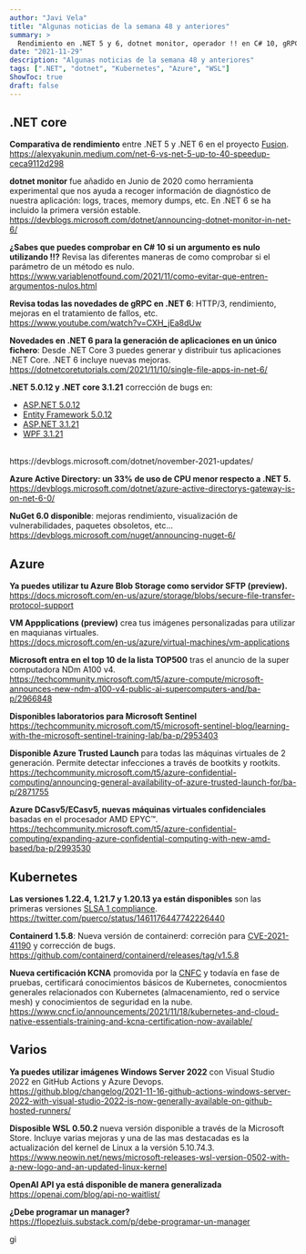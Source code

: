 ```yaml
---
author: "Javi Vela"
title: "Algunas noticias de la semana 48 y anteriores"
summary: >
  Rendimiento en .NET 5 y 6, dotnet monitor, operador !! en C# 10, gRPC en .NET 6, NuGet 6, SFTP en Azure Blog Storage, nuevas máquinas virtuales, labs para Microsoft Sentinel, Azure Trusted Launch, nuevas versiones de Kubernetes y ContainerD, certificación KCNA, OpenAI, WSL 0.5.2, etc.
date: "2021-11-29"
description: "Algunas noticias de la semana 48 y anteriores"
tags: [".NET", "dotnet", "Kubernetes", "Azure", "WSL"] 
ShowToc: true
draft: false
---
```

## .NET core
**Comparativa de rendimiento** entre .NET 5 y .NET 6 en el proyecto [Fusion](https://github.com/servicetitan/Stl.Fusion).
<br/>
https://alexyakunin.medium.com/net-6-vs-net-5-up-to-40-speedup-ceca9112d298
<!-- #dotnet #microsoft #performance -->

**dotnet monitor** fue añadido en Junio de 2020 como herramienta experimental que nos ayuda a recoger información de diagnóstico de nuestra aplicación: logs, traces, memory dumps, etc. En .NET 6 se ha incluido la primera versión estable.
<br/>
https://devblogs.microsoft.com/dotnet/announcing-dotnet-monitor-in-net-6/
<!-- #dotnet #microsoft #monitor -->

**¿Sabes que puedes comprobar en C# 10 si un argumento es nulo utilizando !!?** Revisa las diferentes maneras de como comprobar si el parámetro de un método es nulo. 
https://www.variablenotfound.com/2021/11/como-evitar-que-entren-argumentos-nulos.html
<!-- #dotnet #microsoft #csharp #arguments -->

**Revisa todas las novedades de gRPC en .NET 6**: HTTP/3, rendimiento, mejoras en el tratamiento de fallos, etc.
<br/>
https://www.youtube.com/watch?v=CXH_jEa8dUw
<!-- #dotnet #microsoft #gRPC -->

**Novedades en .NET 6 para la generación de aplicaciones en un único fichero**: Desde .NET Core 3 puedes generar y distribuir tus aplicaciones .NET Core. .NET 6 incluye nuevas mejoras.
<br/>
https://dotnetcoretutorials.com/2021/11/10/single-file-apps-in-net-6/
<!-- #dotnet #microsoft #build #deploy -->


**.NET 5.0.12 y .NET core 3.1.21** corrección de bugs en:
- [ASP.NET 5.0.12](https://github.com/dotnet/aspnetcore/issues?q=milestone%3A5.0.12++is%3Aclosed+label%3Aservicing-approved+)
- [Entity Framework 5.0.12](https://github.com/dotnet/efcore/issues?q=milestone%3A5.0.12++is%3Aclosed+label%3Aservicing-approved+)
- [ASP.NET 3.1.21](https://github.com/dotnet/aspnetcore/issues?q=milestone%3A3.1.21++is%3Aclosed+label%3Aservicing-approved+)
- [WPF 3.1.21](https://github.com/dotnet/wpf/issues?q=milestone%3A3.1.21++is%3Aclosed+label%3Aservicing-approved+)
<br/>
https://devblogs.microsoft.com/dotnet/november-2021-updates/
<!-- #dotnet #microsoft #updates -->


**Azure Active Directory: un 33% de uso de CPU menor respecto a .NET 5.**
<br/>
https://devblogs.microsoft.com/dotnet/azure-active-directorys-gateway-is-on-net-6-0/
<!-- #dotnet #azure #microsoft #ad #ActiveDirectory -->

**NuGet 6.0 disponible**: mejoras rendimiento, visualización de vulnerabilidades, paquetes obsoletos, etc...
<br/>
https://devblogs.microsoft.com/nuget/announcing-nuget-6/
<!-- #dotnet #microsoft #nuget #packages -->

## Azure
**Ya puedes utilizar tu Azure Blob Storage como servidor SFTP (preview).** 
<br/>
https://docs.microsoft.com/en-us/azure/storage/blobs/secure-file-transfer-protocol-support
<!-- #azure #blob #sftp #microsoft -->

**VM Appplications (preview)** crea tus imágenes personalizadas para utilizar en maquianas virtuales.
<br/>
https://docs.microsoft.com/en-us/azure/virtual-machines/vm-applications
<!-- #azure #virtualmachines #vm #microsoft #applications -->

**Microsoft entra en el top 10 de la lista TOP500** tras el anuncio de la super computadora NDm A100 v4.
<br/>
https://techcommunity.microsoft.com/t5/azure-compute/microsoft-announces-new-ndm-a100-v4-public-ai-supercomputers-and/ba-p/2966848
<!-- #azure #virtualmachines #vm #microsoft #top500 #ia -->

**Disponibles laboratorios para Microsoft Sentinel**
<br/>
https://techcommunity.microsoft.com/t5/microsoft-sentinel-blog/learning-with-the-microsoft-sentinel-training-lab/ba-p/2953403
<!-- #azure #labs #microsoft #sentinel -->

**Disponible Azure Trusted Launch** para todas las máquinas virtuales de 2 generación. Permite detectar infecciones a través de bootkits y rootkits.
<br/>
https://techcommunity.microsoft.com/t5/azure-confidential-computing/announcing-general-availability-of-azure-trusted-launch-for/ba-p/2871755
<!-- #azure #microsoft #TrustedLaunch #secureboot -->

**Azure DCasv5/ECasv5, nuevas máquinas virtuales confidenciales** basadas en el procesador AMD EPYC™.
<br/>
https://techcommunity.microsoft.com/t5/azure-confidential-computing/expanding-azure-confidential-computing-with-new-amd-based/ba-p/2993530
<!-- #azure #virtualmachines #vm #microsoft #ConfidentialComputing epyc -->

## Kubernetes
**Las versiones 1.22.4, 1.21.7 y 1.20.13 ya están disponibles** son las primeras versiones [SLSA 1 compliance](https://github.com/kubernetes/release/issues/2267).
<br/>
https://twitter.com/puerco/status/1461176447742226440
<!-- #cloud #kubernetes #SLSA -->

**Containerd 1.5.8**: Nueva versión de containerd: correción para [CVE-2021-41190](https://github.com/opencontainers/distribution-spec/security/advisories/GHSA-mc8v-mgrf-8f4m) y corrección de bugs.
<br/>
https://github.com/containerd/containerd/releases/tag/v1.5.8
<!-- #cloud #kubernetes #containerd -->

**Nueva certificación KCNA** promovida por la [CNFC](https://www.cncf.io/) y todavía en fase de pruebas, certificará conocimientos básicos de Kubernetes, conocmientos generales relacionados con Kubernetes (almacenamiento, red o service mesh) y conocimientos de seguridad en la nube.
<br/>
https://www.cncf.io/announcements/2021/11/18/kubernetes-and-cloud-native-essentials-training-and-kcna-certification-now-available/
<!-- #cloud #kubernetes #kcna #certificaciones -->

## Varios
**Ya puedes utilizar imágenes Windows Server 2022** con Visual Studio 2022 en GitHub Actions y Azure Devops.
<br/>
https://github.blog/changelog/2021-11-16-github-actions-windows-server-2022-with-visual-studio-2022-is-now-generally-available-on-github-hosted-runners/
<!-- #cloud #github #azure #windows #windowsServer #visualstudio -->

**Disposible WSL 0.50.2** nueva versión disponible a través de la Microsoft Store. Incluye varias mejoras y una de las mas destacadas es la actualización del kernel de Linux a la versión 5.10.74.3.
<br/>
https://www.neowin.net/news/microsoft-releases-wsl-version-0502-with-a-new-logo-and-an-updated-linux-kernel
<!-- #cloud #microsoft #wsl -->

**OpenAI API ya está disponible de manera generalizada**
<br/>
https://openai.com/blog/api-no-waitlist/
<!-- #openai -->

**¿Debe programar un manager?**
<br/>
https://flopezluis.substack.com/p/debe-programar-un-manager
<!-- @flopezluis -->gi